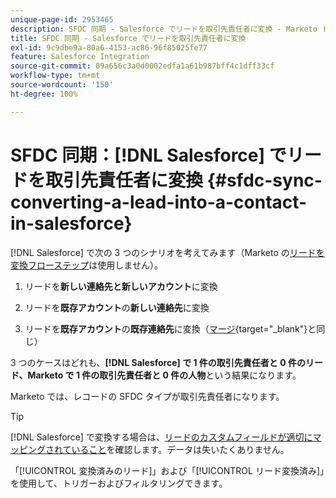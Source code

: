 ```yaml
---
unique-page-id: 2953465
description: SFDC 同期 - Salesforce でリードを取引先責任者に変換 - Marketo ドキュメント - 製品ドキュメント
title: SFDC 同期 - Salesforce でリードを取引先責任者に変換
exl-id: 9c9dbe9a-80a6-4153-ac86-96f85025fe77
feature: Salesforce Integration
source-git-commit: 09a656c3a0d0002edfa1a61b987bff4c1dff33cf
workflow-type: tm+mt
source-wordcount: '150'
ht-degree: 100%

---
```


# SFDC 同期：[!DNL Salesforce] でリードを取引先責任者に変換 {#sfdc-sync-converting-a-lead-into-a-contact-in-salesforce}

[!DNL Salesforce] で次の 3 つのシナリオを考えてみます（Marketo の[リードを変換フローステップ](/help/marketo/product-docs/core-marketo-concepts/smart-campaigns/flow-actions/convert-person.md)は使用しません）。

1. リードを&#x200B;**新しい連絡先と新しいアカウント**&#x200B;に変換
1. リードを&#x200B;**既存アカウント**&#x200B;の&#x200B;**新しい連絡先**&#x200B;に変換

1. リードを&#x200B;**既存アカウント**&#x200B;の&#x200B;**既存連絡先**&#x200B;に変換（[マージ](/help/marketo/product-docs/crm-sync/salesforce-sync/sfdc-sync-details/sfdc-sync-merging-a-lead-contact-person.md){target="_blank"}と同じ）

3 つのケースはどれも、**[!DNL Salesforce] で 1 件の取引先責任者と 0 件のリード、Marketo で 1 件の取引先責任者と 0 件の人物**&#x200B;という結果になります。

Marketo では、レコードの SFDC タイプが取引先責任者になります。

>[!TIP]
>
>[!DNL Salesforce] で変換する場合は、[リードのカスタムフィールドが適切にマッピングされていること](https://help.salesforce.com/apex/HTViewHelpDoc?id=customize_mapleads.htm)を確認します。データは失いたくありません。

「[!UICONTROL 変換済みのリード]」および「[!UICONTROL リード変換済み]」を使用して、トリガーおよびフィルタリングできます。
